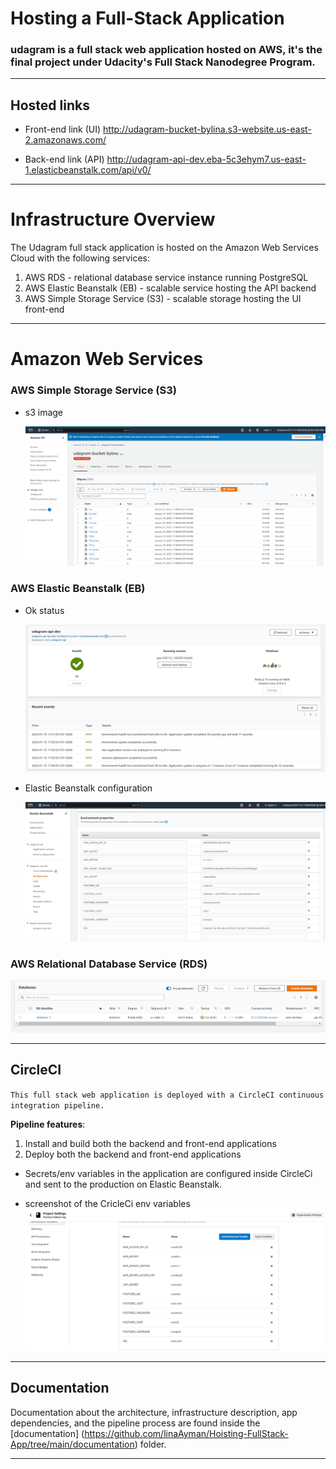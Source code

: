 # Hosting a Full-Stack Application



### **udagram is a full stack web application hosted on AWS, it's the final project under Udacity's Full Stack Nanodegree Program.**



---

## Hosted links

- Front-end link (UI)
  http://udagram-bucket-bylina.s3-website.us-east-2.amazonaws.com/

- Back-end link (API) http://udagram-api-dev.eba-5c3ehym7.us-east-1.elasticbeanstalk.com/api/v0/

---
# Infrastructure Overview

The Udagram full stack application is hosted on the Amazon Web Services Cloud with the following services:

1.  AWS RDS - relational database service instance running PostgreSQL
2.  AWS Elastic Beanstalk (EB) - scalable service hosting the API backend
3.  AWS Simple Storage Service (S3) - scalable storage hosting the UI front-end

---

# Amazon Web Services

### AWS Simple Storage Service (S3)

- s3 image

  ![alt text](screenshots/4-S3%20bucket%20and%20files.PNG 'AWS S3')

### AWS Elastic Beanstalk (EB)


- Ok status

  ![alt text](screenshots/1-eb.PNG 'AWS EB Health and recent activity')

- Elastic Beanstalk configuration

  ![alt text](screenshots/5-EB%20configs.PNG 'Elastic Beanstalk configuration')

### AWS Relational Database Service (RDS)

![alt text](screenshots/3-RDS.PNG 'AWS RDS Postgres')

---

## CircleCI

`This full stack web application is deployed with a CircleCI continuous integration pipeline.`

**Pipeline features**:

1. Install and build both the backend and front-end applications
2. Deploy both the backend and front-end applications


- Secrets/env variables in the application are configured inside CircleCi and sent to the production on Elastic Beanstalk.



- screenshot of the CricleCi env variables
![alt text](screenshots/6-circleCi%20env%20variables.PNG 'CircleCi environment variables')
---

## Documentation

Documentation about the architecture, infrastructure description, app dependencies, and the pipeline process are found inside the [documentation] (https://github.com/linaAyman/Hoisting-FullStack-App/tree/main/documentation) folder.

---
